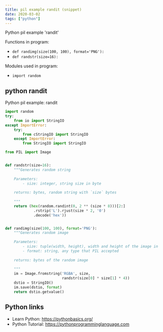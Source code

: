 ```yaml
---
title: pil example randit (snippet)
date: 2020-03-02
tags: ["python"]
---
```

Python pil example 'randit'

Functions in program: 
* `def randimg(size(100, 100), format='PNG'):`
* `def randstr(size=16):`

Modules used in program: 
* `import random`

## python randit

Python pil example: randit

```python
import random
try:
    from io import StringIO
except ImportError:
    try:
        from cStringIO import StringIO
    except ImportError:
        from StringIO import StringIO

from PIL import Image


def randstr(size=16):
    """Generates random string
    
    Parameters:
        - size: integer, string size in byte
    
    returns: bytes, random string with `size` bytes
    
    """
    return (hex(random.randint(0, 2 ** (size * 8)))[2:]
             .rstrip('L').rjust(size * 2, '0')
             .decode('hex'))


def randimg(size(100, 100), format='PNG'):
    """Generates random image
    
    Parameters:
        - size: tuple(width, height), width and height of the image in pixel
        - format: string, any type that PIL accepted
    
    returns: bytes of the random image
    
    """
    im = Image.fromstring('RGBA', size,
                          randstr(size[0] * size[1] * 4))
    dstio = StringIO()
    im.save(dstio, format)
    return dstio.getvalue()

```

## Python links

- Learn Python: https://pythonbasics.org/
- Python Tutorial: https://pythonprogramminglanguage.com
